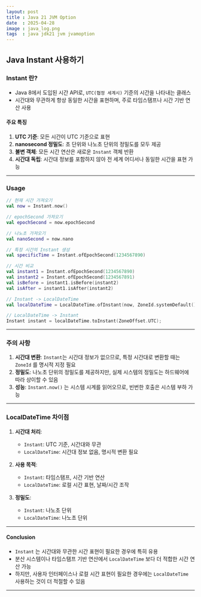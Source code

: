 ```yaml
---
layout: post
title : Java 21 JVM Option
date  : 2025-04-28
image : java_log.png
tags  : java jdk21 jvm jvamoption
---
```


## Java Instant 사용하기

### Instant 란?

- Java 8에서 도입된 시간 API로, `UTC(협정 세계시)` 기준의 시간을 나타내는 클래스
- 시간대와 무관하게 항상 동일한 시간을 표현하며, 주로 타임스탬프나 시간 기반 연산 사용

#### 주요 특징

1. **UTC 기준**: 모든 시간이 UTC 기준으로 표현
2. **nanosecond 정밀도**: 초 단위와 나노초 단위의 정밀도를 모두 제공
3. **불변 객체**: 모든 시간 연산은 새로운 `Instant` 객체 반환
4. **시간대 독립**: 시간대 정보를 포함하지 않아 전 세계 어디서나 동일한 시간을 표현 가능

---

### Usage

```kotlin
// 현재 시간 가져오기
val now = Instant.now()

// epochSecond 가져오기
val epochSecond = now.epochSecond

// 나노초 가져오기
val nanoSecond = now.nano

// 특정 시간의 Instant 생성
val specificTime = Instant.ofEpochSecond(1234567890)

// 시간 비교
val instant1 = Instant.ofEpochSecond(1234567890)
val instant2 = Instant.ofEpochSecond(1234567891)
val isBefore = instant1.isBefore(instant2)
val isAfter = instant1.isAfter(instant2)

// Instant -> LocalDateTime
val localDateTime = LocalDateTime.ofInstant(now, ZoneId.systemDefault());

// LocalDateTime -> Instant
Instant instant = localDateTime.toInstant(ZoneOffset.UTC);
```

---

### 주의 사항

1. **시간대 변환**: `Instant`는 시간대 정보가 없으므로, 특정 시간대로 변환할 때는 `ZoneId` 를 명시적 지정 필요
2. **정밀도**: 나노초 단위의 정밀도를 제공하지만, 실제 시스템의 정밀도는 하드웨어에 따라 상이할 수 있음
3. **성능**: `Instant.now()` 는 시스템 시계를 읽어오므로, 빈번한 호출은 시스템 부하 가능

---

### LocalDateTime 차이점

1. **시간대 처리**:
   - `Instant`: UTC 기준, 시간대와 무관
   - `LocalDateTime`: 시간대 정보 없음, 명시적 변환 필요

2. **사용 목적**:
   - `Instant`: 타임스탬프, 시간 기반 연산
   - `LocalDateTime`: 로컬 시간 표현, 날짜/시간 조작

3. **정밀도**:
   - `Instant`: 나노초 단위
   - `LocalDateTime`: 나노초 단위

---

#### Conclusion

- `Instant` 는 시간대와 무관한 시간 표현이 필요한 경우에 특히 유용
- 분산 시스템이나 타임스탬프 기반 연산에서 `LocalDateTime` 보다 더 적합한 시간 연산 가능
- 하지만, 사용자 인터페이스나 로컬 시간 표현이 필요한 경우에는 `LocalDateTime` 사용하는 것이 더 적절할 수 있음

---

